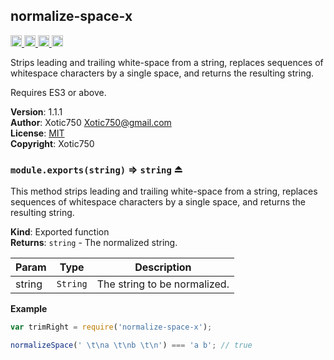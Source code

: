 <a name="module_normalize-space-x"></a>

## normalize-space-x
<a href="https://travis-ci.org/Xotic750/normalize-space-x"
title="Travis status">
<img
src="https://travis-ci.org/Xotic750/normalize-space-x.svg?branch=master"
alt="Travis status" height="18">
</a>
<a href="https://david-dm.org/Xotic750/normalize-space-x"
title="Dependency status">
<img src="https://david-dm.org/Xotic750/normalize-space-x.svg"
alt="Dependency status" height="18"/>
</a>
<a
href="https://david-dm.org/Xotic750/normalize-space-x#info=devDependencies"
title="devDependency status">
<img src="https://david-dm.org/Xotic750/normalize-space-x/dev-status.svg"
alt="devDependency status" height="18"/>
</a>
<a href="https://badge.fury.io/js/normalize-space-x" title="npm version">
<img src="https://badge.fury.io/js/normalize-space-x.svg"
alt="npm version" height="18">
</a>

Strips leading and trailing white-space from a string, replaces sequences of
whitespace characters by a single space, and returns the resulting string.

Requires ES3 or above.

**Version**: 1.1.1  
**Author**: Xotic750 <Xotic750@gmail.com>  
**License**: [MIT](&lt;https://opensource.org/licenses/MIT&gt;)  
**Copyright**: Xotic750  
<a name="exp_module_normalize-space-x--module.exports"></a>

### `module.exports(string)` ⇒ <code>string</code> ⏏
This method strips leading and trailing white-space from a string,
replaces sequences of whitespace characters by a single space,
and returns the resulting string.

**Kind**: Exported function  
**Returns**: <code>string</code> - The normalized string.  

| Param | Type | Description |
| --- | --- | --- |
| string | <code>String</code> | The string to be normalized. |

**Example**  
```js
var trimRight = require('normalize-space-x');

normalizeSpace(' \t\na \t\nb \t\n') === 'a b'; // true
```
